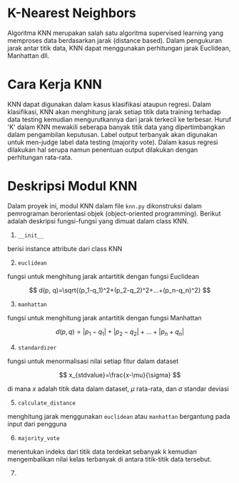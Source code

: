 # K-Nearest Neighbors

Algoritma KNN merupakan salah satu algoritma supervised learning yang memproses data berdasarkan jarak (distance based). Dalam pengukuran jarak antar titik data, KNN dapat menggunakan perhitungan jarak Euclidean, Manhattan dll.

# Cara Kerja KNN

KNN dapat digunakan dalam kasus klasifikasi ataupun regresi. Dalam klasifikasi, KNN akan menghitung jarak setiap titik data training terhadap data testing kemudian mengurutkannya dari jarak terkecil ke terbesar. Huruf 'K' dalam KNN mewakili seberapa banyak titik data yang dipertimbangkan dalam pengambilan keputusan. Label output terbanyak akan digunakan untuk men-judge label data testing (majority vote). Dalam kasus regresi dilakukan hal serupa namun penentuan output dilakukan dengan perhitungan rata-rata.

# Deskripsi Modul KNN

Dalam proyek ini, modul KNN dalam file `knn.py` dikonstruksi dalam pemrograman berorientasi objek (object-oriented programming). Berikut adalah deskripsi fungsi-fungsi yang dimuat dalam class KNN.

1. `__init__`

berisi instance attribute dari class KNN

2. `euclidean`

fungsi untuk menghitung jarak antartitik dengan fungsi Euclidean

$$
d(p, q)=\sqrt{(p_1-q_1)^2+(p_2-q_2)^2+...+(p_n-q_n)^2}
$$

3. `manhattan`

fungsi untuk menghitung jarak antartitik dengan fungsi Manhattan

$$
d(p,q)=|p_1-q_1|+|p_2-q_2|+...+|p_n+q_n|
$$

4. `standardizer`

fungsi untuk menormalisasi nilai setiap fitur dalam dataset

$$
x_{stdvalue}=\frac{x-\mu}{\sigma}
$$

di mana $x$ adalah titik data dalam dataset, $\mu$ rata-rata, dan $\sigma$ standar deviasi

5. `calculate_distance`

menghitung jarak menggunakan `euclidean` atau `manhattan` bergantung pada input dari pengguna

6. `majority_vote`

menentukan indeks dari titik data terdekat sebanyak k kemudian mengembalikan nilai kelas terbanyak di antara titik-titik data tersebut.

7.